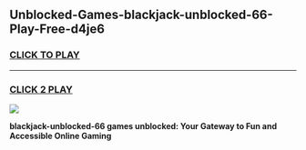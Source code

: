 
## Unblocked-Games-blackjack-unblocked-66-Play-Free-d4je6
<h3>
<a href="https://premium76.site?title=blackjack-unblocked-66&ref=23A">CLICK TO PLAY</a></h3>
<hr>

<h3>
<a href="https://premium76.site?title=blackjack-unblocked-66&ref=23A">CLICK 2 PLAY</a>
  
</h3>

<a href="https://premium76.site?title=blackjack-unblocked-66&ref=23A"><img src="https://clearcache.store/games.png"></a>


**blackjack-unblocked-66 games unblocked: Your Gateway to Fun and Accessible Online Gaming**

